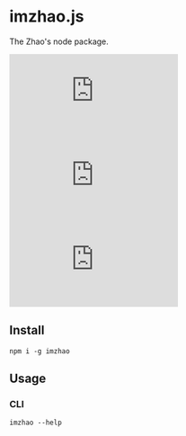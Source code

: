 # imzhao.js

The Zhao's node package.

![](https://img.shields.io/npm/v/imzhao.js)
![](https://img.shields.io/github/license/archtaurus/imzhao.js)
![](https://img.shields.io/librariesio/github/archtaurus/imzhao.js)

## Install

``` shell
npm i -g imzhao
```

## Usage

### CLI

``` shell
imzhao --help
```

